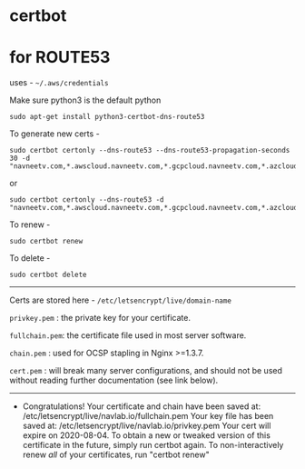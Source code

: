 # certbot

# for ROUTE53 

uses - `~/.aws/credentials`

Make sure python3 is the default python

```
sudo apt-get install python3-certbot-dns-route53
```

To generate new certs - 

```
sudo certbot certonly --dns-route53 --dns-route53-propagation-seconds 30 -d "navneetv.com,*.awscloud.navneetv.com,*.gcpcloud.navneetv.com,*.azcloud.navneetv.com,*.pks.awscloud.navneetv.com,*.pks.gcpcloud.navneetv.com,*.pks.azcloud.navneetv.com"
```

or

```
sudo certbot certonly --dns-route53 -d "navneetv.com,*.awscloud.navneetv.com,*.gcpcloud.navneetv.com,*.azcloud.navneetv.com,*.pks.awscloud.navneetv.com,*.pks.gcpcloud.navneetv.com,*.pks.azcloud.navneetv.com"
```

To renew - 
```
sudo certbot renew
```

To delete - 
```
sudo certbot delete
```
---
Certs are stored here - `/etc/letsencrypt/live/domain-name`


`privkey.pem`  : the private key for your certificate.

`fullchain.pem`: the certificate file used in most server software.

`chain.pem`    : used for OCSP stapling in Nginx >=1.3.7.

`cert.pem`     : will break many server configurations, and should not be used without reading further documentation (see link below).


----
- Congratulations! Your certificate and chain have been saved at:
   /etc/letsencrypt/live/navlab.io/fullchain.pem
   Your key file has been saved at:
   /etc/letsencrypt/live/navlab.io/privkey.pem
   Your cert will expire on 2020-08-04. To obtain a new or tweaked
   version of this certificate in the future, simply run certbot
   again. To non-interactively renew *all* of your certificates, run
   "certbot renew"
